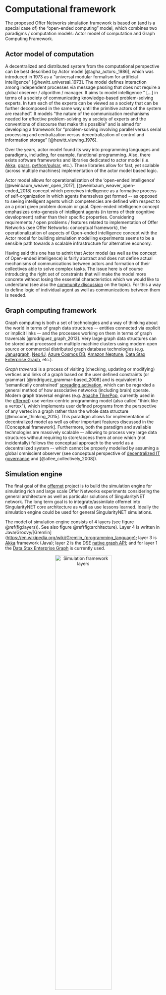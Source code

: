 # Computational framework

The proposed Offer Networks simulation framework is based on (and is a special case of) the “open-ended computing” model, which combines two paradigms / computation models: Actor model of computation and Graph Computing Framework. 

## Actor model of computation

A decentralized and distributed system from the computational perspective can be best described by Actor model [@agha_actors:_1986], which was introduced in 1973 as a "universal modular formalism for artificial intelligence" [@hewitt_universal_1973]. The model defines interaction among independent processes via message passing that does not require a global observer / algorithm / manager. It aims to model intelligence “ [...] in terms of a society of communicating knowledge-based problem-solving experts. In turn each of the experts can be viewed as a society that can be further decomposed in the same way until the primitive actors of the system are reached”. It models “the nature of the communication mechanisms needed for effective problem-solving by a society of experts and the conventions of discourse that make this possible” and is aimed for developing a framework for “problem-solving involving parallel versus serial processing and centralization versus decentralization of control and information storage” [@hewitt_viewing_1976]. 

Over the years, actor model found its way into programming languages and paradigms, including, for example, functional programming. Also, there exists software frameworks and libraries dedicated to actor model (i.e. [Akka](https://akka.io/), [gpars](http://www.gpars.org/webapp/home.html), [python/pulsar](https://docs.pulsarweb.org/en/latest/), etc.). These libraries allow for fast, yet scalable (across multiple machines) implementation of the actor model based logic.

Actor model allows for operationalization of the ‘open-ended intelligence’ [@weinbaum_weaver_open_2017], [@weinbaum_weaver_open-ended_2018] concept which perceives intelligence as a formative process of self-organization in which agents themselves get formed  -- as opposed to seeing intelligent agents which competencies are defined with respect to an a priori given problem domain or goal. Open-ended intelligence concept emphasizes onto-genesis of intelligent agents (in terms of their cognitive development) rather than their specific properties. Considering requirements / open problems / features related to implementation of Offer Networks (see Offer Networks: conceptual framework), the operationalization of aspects of Open-ended intelligence concept with the Actor model for building simulation modelling experiments seems to be a sensible path towards a scalable infrastructure for alternative economy.

Having said this one has to admit that Actor model (as well as the concept of Open-ended intelligence) is fairly abstract and does not define actual mechanisms of communications between actors and formation of their collectives able to solve complex tasks. The issue here is of course introducing the right set of constraints that will make the model more concrete without losing the essential characteristics which we would like to understand (see also the [community discussion](https://community.singularitynet.io/t/open-ended-intelligence/259) on the topic). For this a way to define logic of individual agent as well as communications between them is needed. 

## Graph computing framework

Graph computing is both a set of technologies and a way of thinking about the world in terms of graph data structures -- entities connected via explicit or implicit links -- and the processes working on them in terms of graph traversals [@rodriguez_graph_2013]. Very large graph data structures can be stored and processed on multiple machine clusters using modern open source or commercial distributed graph database technologies (e.g. [Janusgraph](http://janusgraph.org/), [Neo4J](https://neo4j.com/), [Azure Cosmos DB](https://docs.microsoft.com/en-us/azure/cosmos-db/introduction), [Amazon Neptune](https://aws.amazon.com/neptune/), [Data Stax Enterprise Graph](https://www.datastax.com/products/datastax-enterprise-graph), etc.). 

*Graph traversal* is a process of visiting (checking, updating or modifying) vertices and links of a graph based on the user defined constraints (or grammar) [@rodriguez_grammar-based_2008]  and is equivalent to ‘semantically constrained' [spreading activation](https://en.wikipedia.org/wiki/Spreading_activation), which can be regarded a general method of how associative networks (including brain) operate. Modern graph traversal engines (e.g. [Apache TikerPop](http://tinkerpop.apache.org/), currently used in the [offernet](https://github.com/singnet/offernet)) use vertex-centric programming model (also called "think like a vertex"), which implements user defined programs from the perspective of any vertex in a graph rather than the whole data structure [@mccune_thinking_2015]. This paradigm allows for implementation of decentralized model as well as other important features discussed in the [Conceptual framework]. Furthermore, both the paradigm and available technologies are massively scalable -- allowing to process very large data structures without requiring to store/access them at once which (not incidentally) follows the conceptual approach to the world as a decentralized system -- which cannot be properly modelled by assuming a global omniscient observer (see conceptual perspective of [decentralized IT governance](http://freedomandconstraint.github.io/distributed-it-governance/2.html) and [@atlee_collectively_2008]).

## Simulation engine

The final goal of the [offernet](https://github.com/singnet/offernet) project is to build the simulation engine for simulating rich and large scale Offer Networks experiments considering the general architecture as well as particular solutions of SingularityNET network. The long term goal is to integrate/assimilate offernet into SingularityNET core architecture as well as use lessons learned. Ideally the simulation engine could be used for general SingularityNET simulations.

The model of simulation engine consists of 4 layers (see figure \@ref(fig:layers)). See also figure \@ref(fig:architecture). Layer 4 is written in Java/Groovy/[Gremlin](https://en.wikipedia.org/wiki/Gremlin_(programming_language); layer 3 is [Akka](https://akka.io/) framework (Java); layer 2 is the DSE [native graph API](https://docs.datastax.com/en/developer/java-driver-dse/1.4/manual/graph/); and for layer 1 the [Data Stax Enterprise Graph](https://docs.datastax.com/en/dse/6.0/dse-dev/datastax_enterprise/graph/graphTOC.html) is currently used.

<div class="figure" style="text-align: center">
<img src="pictures/simulation_architecture_java.png" alt="Simulation framework layers" width="60%" />
<p class="caption">(\#fig:layers)Simulation framework layers</p>
</div>
[Data Stax Enterprise Graph](https://docs.datastax.com/en/dse/6.0/dse-dev/datastax_enterprise/graph/graphTOC.html) is a transactional database that can support thousands of concurrent connections and storing and querying graphs containing billions of vertices and edges, apart from being able to be distributed on multiple machines through [Apache Cassandra](http://cassandra.apache.org/) (which is the backend of DSE graph) clusters. The network of items, rules of exchange and partially agents (see [Conceptual framework] and figure \@ref{fig:architecture} are implemented as vertices and links in the graph. ON-AI agents access the graph and run distributed traversals using an Offer Network domain specific language  written on Apache Tinkerpop’s Gremlin language’s (for now DSE java driver is chosen but could be other variant). ON-AI agents themselves will be implemented as sequential programs running on separate threads concurrently via [Akka actors](https://doc.akka.io/docs/akka/2.5/actors.html). In terms of scalability, [Akka](https://akka.io/) supports millions of actors and messages.

Availability of concurrent connections is important for implementing actor model where actors will access the Offer Network graph asynchronously in order to simulate the dynamics of a realistic economic network composed of many heterogeneous actors in SingularityNET. Massive scalability of graph databases will allow for large scale experiments with simpler ON-AI agent logic (or not so simple, depending on the availability of computational resources). 

Furthermore, the model architecture would allow to run experiments with matching algorithms of [@goertzel_offer_2017] on the same data structure and therefore potentially compare centralized search algorithms with decentralized search.

The simulation engine / architecture briefly described above allows to run decentralized or centralized algorithms on the same data structure of the Offer Network whether statically constructed or dynamically changing -- thus providing rich experimentation space for testing and comparing  different ideas and algorithms.

The best way to explain the model is in terms of data structures, objects and processes. See a semi-formal representation below.

### Data structures and objects

* The structure is a list of vertexes and edges:

$$ON = \left\{ {V, E, \lambda, \mu} \right\}$$

where edges are directed (i.e. $E \subset (V × V )$), edges are labelled (i.e. $\lambda : E \rightarrow \Sigma$), and properties are a map from elements and keys to values (i.e. $\mu : (V \cup E) × R \rightarrow S)$ {@rodriguez_graph_2010}.

* Vertexes can be of type 'agent', 'work' or 'item':

$$\begin{equation}
\begin{aligned}
\forall V ( & type(V,\text{agent})\\
            & \lor type(V,\text{work})\\
            & \lor type(V,\text{item}))
\end{aligned}
\end{equation}$$

* Vertexes can be connected with edges, which define predicate relations between them:
$$\begin{equation}
\begin{aligned}
\exists V1 \exists V2 \exists E & (connected(V1,E,V2) \\ & \Leftrightarrow \exists pred (pred(V1,V2) \land type(E,\text{pred})))
\end{aligned}
\end{equation}$$

* Edges can be of type 'owns', 'offers', 'demands' and 'similar' (which correspond to the possible predicate relations between vertexes):

$$\begin{equation}
\begin{aligned}
\forall E ( & type(E,\text{owns}) \\
            & \lor type(E,\text{similar}) \\
            & \lor type (E,\text{offers}) \\
            & \lor type (E,\text{demands}) )
\end{aligned}
\end{equation}$$

* Agents 'own' works:

$$\begin{equation}
\begin{aligned}
owns(V1,V2) :\Leftrightarrow & \forall V1 \forall V2 \forall E (type(V1,\text{agent}) \land type(V2,\text{work}) \\ & \land connected(V1,E,V2) \land type(E,\text{owns}) )
\end{aligned}
\end{equation}$$

* A work 'demands' and/or 'offers' data:

$$\begin{equation}
\begin{aligned}
\textit{demands}(V1,V2) :\Leftrightarrow & \forall V1 \forall V2 \forall E (type(V1,\text{work}) \land type(V2,\text{data}) \\ & \land connected(V1,E,V2) \land type(E,\text{demands}))
\end{aligned}
\end{equation}$$

$$\begin{equation}
\begin{aligned}
\textit{offers}(V1,V2) :\Leftrightarrow & \forall V1 \forall V2 \forall E (type(V1,\text{work}) \land type(V2,\text{data}) \\ & \land connected(V1,E,V2) \land type(E,\text{offers}))
\end{aligned}
\end{equation}$$

$$\begin{equation}
\begin{aligned}
\forall V1 (type(V1,\text{work}) \, \exists V2 (demands(V1,V2) \lor \textit{offers}(V1,V2)))
\end{aligned}
\end{equation}$$

Another way to look at the same structure is that a 'work' is a 'function', taking inputs and converting them to outputs. In principle it can be a generic function as defined in mathematics, but in the context of offer networks the function does not do anything except *exchanging* input for the output. An agent, which 'owns' a 'work' could be understood as a sort of a 'process' which provides resources and intention behind exercising a function connected to it.

* Items can be connected with similarity relation:

$$\begin{equation}
\begin{aligned}
similar(V1,V2) :\Leftrightarrow & \forall V1 \forall V2 \forall E (type(V1,\text{data}) \land type(V2,\text{data}) \\ & \land connected(V1,E,V2) \land type(E,\text{similar}))
\end{aligned}
\end{equation}$$

$$\begin{equation}
\begin{aligned}
\forall E (type(E,\text{similar}) \Rightarrow \exists! value(E,\text{s})); s: \rm I\!R [0,1]
\end{aligned}
\end{equation}$$

### Processes (Gremlin DSL pseudo-code)

Processes are graph traversals (written in [Gremlin DSL](https://www.datastax.com/dev/blog/developing-a-domain-specific-language-in-gremlin)) that run on separate threads of each agent. While the processes are concurrent and asynchronous, they nevertheless interact between each other by using the same data structure (OfferNet graph) in a [stigmergic](https://en.wikipedia.org/wiki/Stigmergy) manner. Some of the processes are (full list will be available in the API documentation):

* *findSimilar*


```text
def findSimilar() {
  allOffersAndDemands.each {dataItem -> 
      dataItem.getProcess()
            .getAgent()
            .getNeighbours()
            .getProcesses()
            .getOffersAndDemands()
            .calculateSimilarity(dataItem)
  }
};
```

* *findCycles*


```text
def findCycles() {
  allAgents.each { agent -> 
      agent.getProcesses()
          .getOffersAndDemands()
          .getHighestSimilarityLink()
          .filter{link -> link.similarity > threshold}
          .remember(traversals)
  }
  if (traversals.contain(cycle) == true) {
    return cycle
  }
};
```

### Expected dynamics (graphical depiction)

* Offer Network (toy) graph before running processes on it (i.e. similarities among items not calculated):

<img src="pictures/toy_graph_before_processes.png" width="60%" style="display: block; margin: auto;" />

* After running processes and finding cycles:

<img src="pictures/toy_graph_after_processes.png" width="60%" style="display: block; margin: auto;" />

* Similarity relation (based on Hamming distance):

<img src="pictures/similarity_relation.png" width="60%" style="display: block; margin: auto;" />

## Notes

* A graph database back-end is currently needed to enable the usage of graph traversal language for defining peer-to-peer communication rules among agents. In principle, however, it may be possible to implement Apache Tinkerpop OLTP graph computer directly on the chosen Actor framework (see [Provider Documentation](http://tinkerpop.apache.org/docs/3.3.1/dev/provider/)) or even on any code. In any case, implementing OLTP graph computer directly involves a considerable effort and therefore should be well backed by the results of initial experiments.
